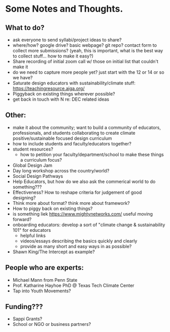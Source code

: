 # Some Notes and Thoughts.

## What to do?
- ask everyone to send syllabi/project ideas to share?
- where/how? google drive? basic webpage? git repo? contact form to collect more submissions? (yeah, this is important, what is the best way to collect stuff... how to make it easy?)
- Share recording of initial zoom call w/ those on initial list that couldn't make it
- do we need to capture more people yet? just start with the 12 or 14 or so we have?
- Saturate design educators with sustainability/climate stuff: https://teachingresource.aiga.org/
- Piggyback on existing things wherever possible?
- get back in touch with N re: DEC related ideas

## Other:
- make it about the community; want to build a community of educators, professionals, and students collaborating to create climate positive/sustainable focused design curriculum
- how to include students and faculty/educators together?
- student resources?
  - how to petition your faculty/department/school to make these things a curriculum focus?
- Global Design Jam
- Day long workshop across the country/world?
- Social Design Pathways
- Help Educators, but how do we also ask the commerical world to do something???
- Effectiveness? How to reshape criteria for judgement of good designing?
- Think more about format? think more about framework?
- How to piggy back on existing things?
- is something liek https://www.mightynetworks.com/ useful moving forward?
- onboarding educators: develop a sort of "climate change & sustainability 101" for educators
  - helpful links
  - videos/essays describing the basics quickly and clearly
  - provide as many short and easy ways in as possible?
- Shawn King/The Intercept as example?

## People who are experts:
- Michael Mann from Penn State
- Prof. Katharine Hayhoe PhD @ Texas Tech Climate Center
- Tap into Youth Movements?

## Funding???
- Sappi Grants?
- School or NGO or business partners?
